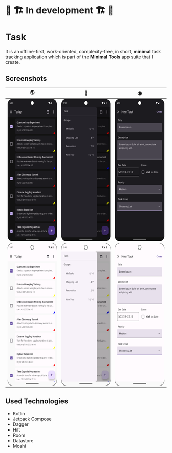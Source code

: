 # 🚧 🏗️ In development 🏗️ 🚧

# Task
It is an offline-first, work-oriented, complexity-free, in short, **minimal** task tracking application which is part of the **Minimal Tools** app suite that I create.

## Screenshots
|:earth_americas:| :rocket:| :waning_crescent_moon:|
| ------------------------- | ------------------ | ---------------------------------------- |
| <img src="./screenshots/dark-0.png" width="216" height="444"> | <img src="./screenshots/dark-1.png" width="216" height="444"> | <img src="./screenshots/dark-2.png" width="216" height="444">|
| <img src="./screenshots/light-0.png" width="216" height="444"> | <img src="./screenshots/light-1.png" width="216" height="444"> | <img src="./screenshots/light-2.png" width="216" height="444">|

## Used Technologies
- Kotlin
- Jetpack Compose
- Dagger
- Hilt
- Room
- Datastore
- Moshi
